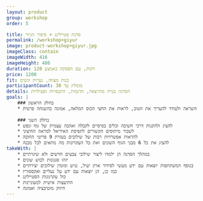 ```yaml
---
layout: product
group: workshop
order: 5

title: סדנת סטיילינג + סיפור הגיור
permalink: /workshop+giyur
image: product-workshop+giyur.jpg
imageClass: contain
imageWidth: 416
imageHeight: 486
duration: 120 דקות, עם הפסקה באמצע
price: 1200
fit: בנות מצווה, נערות ונשים
participantCount: מומלץ עד 30
details: הסדנה בנויה מהרצאה, הדגמות, התנסויות ופעילויות
goals: |
    ### בחלק הראשון
    * לתת השראה ולעודד להעריך את הטוב, לראות את החצי הכוס המלאה, אמונה בהשגחה פרטית
    
    ### בחלק השני
    * להציג ולהקנות דרכי חשיבה וכלים בסיסיים לקבלה ואהבה עצמית של גוף ונפש
    * לשבור מיתוסים הקשורים לתפיסת האידיאל למראה החיצוני
    * להראות אפשרויות רבות של שילובים בעזרת 9 פריטי החובה
    * להציג את כל 6 מבני הגוף השונים ואת כל העקרונות מה מתאים לכל מבנה
takeWith: |
    * במהלך הסדנה הן ילמדו ליצור שילובי צבעים חדשים ולא שיגרתיים
    * יזהו סגנונות לבוש שונים
    * בנוסף המשתתפות יוצאות עם ידע מעשי לסידור ארון יעיל, נגיש ומזמין שילובים יצירתיים
    * כמו כן, הן יוצאות עם ידע על נעליים ואקססוריז
    * כול עקרנונות הסטיילינג
    * התיעצות אישית למעוניינות
    * חיזוק מוטיבציה ואמונה
---
```

